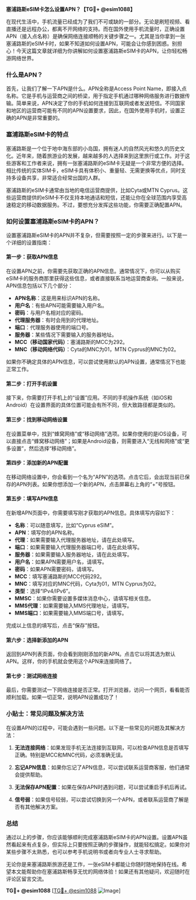 **塞浦路斯eSIM卡怎么设置APN？【TG💪+ @esim1088】**

在现代生活中，手机流量已经成为了我们不可或缺的一部分。无论是刷短视频、看直播还是远程办公，都离不开网络的支持。而在国外使用手机流量时，正确设置APN（接入点名称）是确保网络连接顺畅的关键步骤之一。尤其是当你拿到一张塞浦路斯的eSIM卡时，如果不知道如何设置APN，可能会让你感到困惑。别担心！今天这篇文章就详细为你讲解如何设置塞浦路斯eSIM卡的APN，让你轻松畅游网络世界。

### 什么是APN？

首先，让我们了解一下APN是什么。APN全称是Access Point Name，即接入点名称。它是手机与运营商之间的桥梁，用于指定手机通过哪种网络服务进行数据传输。简单来说，APN决定了你的手机如何连接到互联网或者发送短信。不同国家和地区的运营商可能有不同的APN设置要求，因此，在国外使用手机时，设置正确的APN是非常重要的。

### 塞浦路斯eSIM卡的特点

塞浦路斯是一个位于地中海东部的小岛国，拥有迷人的自然风光和悠久的历史文化。近年来，随着旅游业的发展，越来越多的人选择来到这里旅行或工作。对于这些游客和工作者来说，拥有一张塞浦路斯的eSIM卡无疑是一个非常方便的选择。相比传统的实体SIM卡，eSIM卡具有体积小、重量轻、无需更换等优点，同时支持多设备共享，非常适合经常出国的人群。

塞浦路斯的eSIM卡通常由当地的电信运营商提供，比如Cyta或MTN Cyprus。这些运营商提供的eSIM卡不仅支持本地通话和短信，还能让你在全球范围内享受高速稳定的移动数据服务。不过，要想充分发挥这些功能，你需要正确配置APN。

### 如何设置塞浦路斯eSIM卡的APN？

设置塞浦路斯eSIM卡的APN并不复杂，但需要按照一定的步骤来进行。以下是一个详细的设置指南：

#### 第一步：获取APN信息

在设置APN之前，你需要先获取正确的APN信息。通常情况下，你可以从购买eSIM卡的服务商那里获得这些信息，或者直接联系当地运营商查询。一般来说，APN信息包括以下几个部分：

- **APN名称**：这是用来标识APN的名称。
- **用户名**：有些APN可能需要输入用户名。
- **密码**：与用户名相对应的密码。
- **代理服务器**：有时会用到的代理地址。
- **端口**：代理服务器使用的端口号。
- **服务器**：某些情况下需要输入的服务器地址。
- **MCC（移动国家代码）**：塞浦路斯的MCC为292。
- **MNC（移动网络代码）**：Cyta的MNC为01，MTN Cyprus的MNC为02。

如果你不确定具体的APN信息，可以尝试使用默认的APN设置，通常情况下也能正常工作。

#### 第二步：打开手机设置

接下来，你需要打开手机上的“设置”应用。不同的手机操作系统（如iOS和Android）在设置界面的具体位置可能会有所不同，但大致路径都是类似的。

#### 第三步：找到移动网络设置

在设置菜单中，找到“蜂窝网络”或“移动网络”选项。如果你使用的是iOS设备，可以直接点击“蜂窝移动网络”；如果是Android设备，则需要进入“无线和网络”或“更多设置”，然后选择“移动网络”。

#### 第四步：添加新的APN配置

在移动网络设置中，你会看到一个名为“APN”的选项。点击它后，会出现当前已保存的APN列表。如果你想添加一个新的APN，点击屏幕右上角的“+”号按钮。

#### 第五步：填写APN信息

在新增APN页面中，你需要填写刚才获取的APN信息。具体填写内容如下：

- **名称**：可以随意填写，比如“Cyprus eSIM”。
- **APN**：填写你的APN名称。
- **代理**：如果需要输入代理服务器地址，请在此处填写。
- **端口**：如果需要输入代理服务器端口号，请在此处填写。
- **服务器**：如果需要输入服务器地址，请在此处填写。
- **用户名**：如果APN需要用户名，请填写。
- **密码**：如果APN需要密码，请填写。
- **MCC**：填写塞浦路斯的MCC代码292。
- **MNC**：填写对应的MNC代码，Cyta为01，MTN Cyprus为02。
- **类型**：选择“IPv4/IPv6”。
- **MMSC**：如果你需要设置多媒体消息中心，请填写相关信息。
- **MMS代理**：如果需要输入MMS代理地址，请填写。
- **MMS端口**：如果需要输入MMS端口号，请填写。

完成以上信息的填写后，点击“保存”按钮。

#### 第六步：选择新添加的APN

返回到APN列表页面，你会看到刚刚添加的新APN。点击它以将其选为默认APN。这样，你的手机就会使用这个APN来连接网络了。

#### 第七步：测试网络连接

最后，你需要测试一下网络连接是否正常。打开浏览器，访问一个网页，看看能否顺利加载。如果一切正常，说明APN设置成功了！

### 小贴士：常见问题及解决方法

在设置APN的过程中，可能会遇到一些问题。以下是一些常见的问题及其解决方法：

1. **无法连接网络**：如果发现手机无法连接到互联网，可以检查APN信息是否填写正确。特别是MCC和MNC代码，必须准确无误。
   
2. **忘记APN信息**：如果你忘记了APN信息，可以尝试联系运营商客服，他们通常会提供帮助。

3. **无法保存APN配置**：如果在保存APN时遇到问题，可以尝试重启手机后再试。

4. **信号弱**：如果信号较弱，可以尝试切换到另一个APN，或者联系运营商了解是否有其他解决方案。

### 总结

通过以上的步骤，你应该能够顺利完成塞浦路斯eSIM卡的APN设置。设置APN虽然看起来有点复杂，但实际上只要按照正确的步骤操作，就能轻松搞定。如果你对某些步骤不太熟悉，也可以参考手机说明书或者向专业人士寻求帮助。

无论你是来塞浦路斯旅游还是工作，一张eSIM卡都能让你随时随地保持在线。希望本文能帮助你在塞浦路斯畅享无忧的网络体验！如果还有其他疑问，欢迎随时在评论区留言交流。

**TG💪+ @esim1088** [[TG💪+ @esim1088](https://t.me/s/esim1088) ![Image](https://i.postimg.cc/4NQfJmqS/Snipaste-2025-05-13-00-14-12.png)]